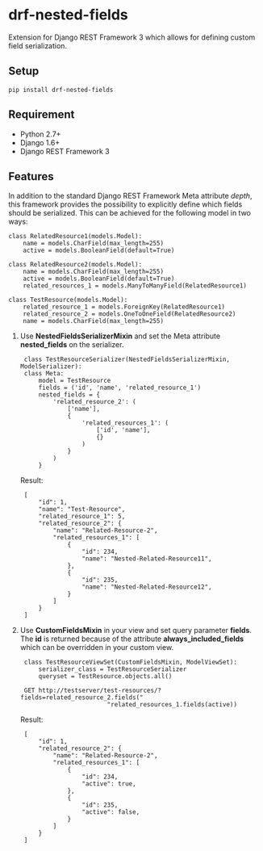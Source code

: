 drf-nested-fields
=================
Extension for Django REST Framework 3 which allows for defining custom field serialization.

## Setup ##

	pip install drf-nested-fields

## Requirement ##

* Python 2.7+
* Django 1.6+
* Django REST Framework 3

## Features ##
In addition to the standard Django REST Framework Meta attribute *depth*, this framework provides the possibility to explicitly define which fields should be serialized. This can be achieved for the following model in two ways:

	class RelatedResource1(models.Model):
    	name = models.CharField(max_length=255)
    	active = models.BooleanField(default=True)

	class RelatedResource2(models.Model):
    	name = models.CharField(max_length=255)
    	active = models.BooleanField(default=True)
    	related_resources_1 = models.ManyToManyField(RelatedResource1)

	class TestResource(models.Model):
    	related_resource_1 = models.ForeignKey(RelatedResource1)
    	related_resource_2 = models.OneToOneField(RelatedResource2)
    	name = models.CharField(max_length=255)
		
	

1. Use **NestedFieldsSerializerMixin** and set the Meta attribute **nested_fields** on the serializer.
		
		class TestResourceSerializer(NestedFieldsSerializerMixin, ModelSerializer):
		class Meta:
        	model = TestResource
        	fields = ('id', 'name', 'related_resource_1')
        	nested_fields = {
            	'related_resource_2': (
                	['name'],
                	{
                   		'related_resources_1': (
                       		['id', 'name'],
                        	{}
                    	)
                	}
                )
        	}
	Result:
		
		[
			"id": 1,
			"name": "Test-Resource",
			"related_resource_1": 5,
			"related_resource_2": {
				"name": "Related-Resource-2",
				"related_resources_1": [
					{
						"id": 234,
						"name": "Nested-Related-Resource11",
					},
					{
						"id": 235,
						"name": "Nested-Related-Resource12",
					}
				]
			}
		]
2. Use **CustomFieldsMixin** in your view and set query parameter **fields**. The **id** is returned because of the attribute **always_included_fields** which can be overridden in your custom view.
	
		class TestResourceViewSet(CustomFieldsMixin, ModelViewSet):
    		serializer_class = TestResourceSerializer
    		queryset = TestResource.objects.all()
    		
    	GET http://testserver/test-resources/?fields=related_resource_2.fields("
                               "related_resources_1.fields(active))
                      
	Result:
		
		[
			"id": 1,
			"related_resource_2": {
				"name": "Related-Resource-2",
				"related_resources_1": [
					{
						"id": 234,
						"active": true,
					},
					{
						"id": 235,
						"active": false,
					}
				]
			}
		]         